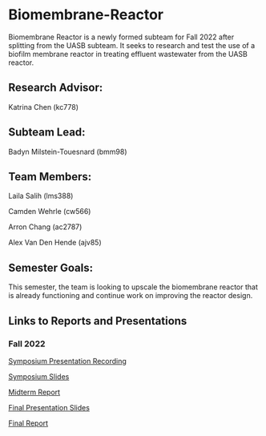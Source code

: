 # Biomembrane-Reactor
Biomembrane Reactor is a newly formed subteam for Fall 2022 after splitting from the UASB subteam. It seeks to research and test the use of a biofilm membrane reactor in treating effluent wastewater from the UASB reactor.

## Research Advisor:
Katrina Chen (kc778)

## Subteam Lead: 
Badyn Milstein-Touesnard (bmm98)

## Team Members:
Laila Salih (lms388)

Camden Wehrle (cw566)

Arron Chang (ac2787) 

Alex Van Den Hende (ajv85)

## Semester Goals:
This semester, the team is looking to upscale the biomembrane reactor that is already functioning and continue work on improving the reactor design.

## Links to Reports and Presentations

### Fall 2022
[Symposium Presentation Recording](https://youtu.be/7c1o9a0hJkE)

[Symposium Slides](https://docs.google.com/presentation/d/1f-qGQySbv0v_E50Fxooem6VHHFGzGGHb3G5Dl7gOGiI/edit?usp=share_link)

[Midterm Report](https://docs.google.com/document/d/1rbyUSzQ-FJsBywJetZwXizSU_wnDaoufi7m4OiouurI/edit?usp=share_link)

[Final Presentation Slides](https://docs.google.com/presentation/d/1kCiOASGAurnFFezza5hUVZbSQ-Pkhiw8Tk6psQT6GXQ/edit?usp=share_link)

[Final Report](https://docs.google.com/document/d/1us1Nvv45HHy7OqkkU5a1pRL3NdID3UnE1I4LJG6EuJA/edit?usp=share_link)
